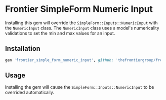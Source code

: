 # Frontier SimpleForm Numeric Input

Installing this gem will override the `SimpleForm::Inputs::NumericInput` with the `NumericInput` class. The `NumericInput` class uses a model's numericality validations to set the min and max values for an input.

## Installation

```ruby
gem 'frontier_simple_form_numeric_input', github: 'thefrontiergroup/frontier_simple_form_numeric_input'
```

## Usage

Installing the gem will cause the `SimpleForm::Inputs::NumericInput` to be overrided automatically.
